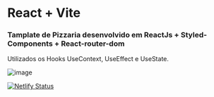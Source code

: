 # React + Vite

<h3>Tamplate de Pizzaria desenvolvido em ReactJs + Styled-Components + React-router-dom</h3> 
<p>Utilizados os Hooks UseContext, UseEffect e UseState.</p>

![image](https://github.com/carolinefreitasalegre/buona-massa/assets/113471098/5a12a765-4cad-42ee-852e-8eac09de137a)

[![Netlify Status](https://api.netlify.com/api/v1/badges/819b70f2-273f-4742-b5ed-45683f7bcd5b/deploy-status)](https://app.netlify.com/sites/buona-pasta/deploys)
